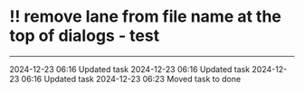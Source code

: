 !! remove lane from file name at the top of dialogs - test
===



---

2024-12-23 06:16	Updated task
2024-12-23 06:16	Updated task
2024-12-23 06:16	Updated task
2024-12-23 06:23	Moved task to done
